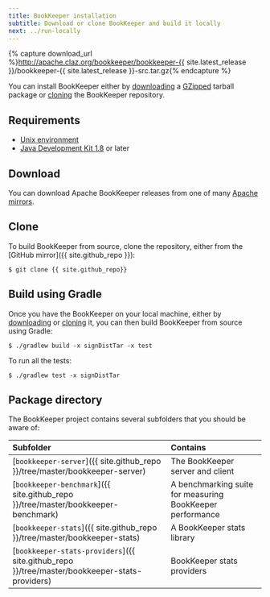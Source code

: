 ```yaml
---
title: BookKeeper installation
subtitle: Download or clone BookKeeper and build it locally
next: ../run-locally
---
```


{% capture download_url %}http://apache.claz.org/bookkeeper/bookkeeper-{{ site.latest_release }}/bookkeeper-{{ site.latest_release }}-src.tar.gz{% endcapture %}

You can install BookKeeper either by [downloading](#download) a [GZipped](http://www.gzip.org/) tarball package or [cloning](#clone) the BookKeeper repository.

## Requirements

* [Unix environment](http://www.opengroup.org/unix)
* [Java Development Kit 1.8](http://www.oracle.com/technetwork/java/javase/downloads/index.html) or later

## Download

You can download Apache BookKeeper releases from one of many [Apache mirrors](https://dlcdn.apache.org/bookkeeper/).

## Clone

To build BookKeeper from source, clone the repository, either from the [GitHub mirror]({{ site.github_repo }}):

```shell
$ git clone {{ site.github_repo}}
```

## Build using Gradle

Once you have the BookKeeper on your local machine, either by [downloading](#download) or [cloning](#clone) it, you can then build BookKeeper from source using Gradle:

```shell
$ ./gradlew build -x signDistTar -x test
```

To run all the tests:

```shell
$ ./gradlew test -x signDistTar
```

## Package directory

The BookKeeper project contains several subfolders that you should be aware of:

Subfolder | Contains
:---------|:--------
[`bookkeeper-server`]({{ site.github_repo }}/tree/master/bookkeeper-server) | The BookKeeper server and client
[`bookkeeper-benchmark`]({{ site.github_repo }}/tree/master/bookkeeper-benchmark) | A benchmarking suite for measuring BookKeeper performance
[`bookkeeper-stats`]({{ site.github_repo }}/tree/master/bookkeeper-stats) | A BookKeeper stats library
[`bookkeeper-stats-providers`]({{ site.github_repo }}/tree/master/bookkeeper-stats-providers) | BookKeeper stats providers
